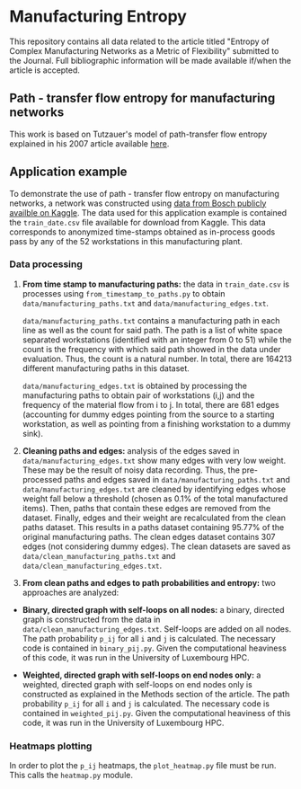 # Manufacturing Entropy

This repository contains all data related to the article titled "Entropy of Complex Manufacturing Networks as a Metric of Flexibility" submitted to the Journal. Full bibliographic information will be made available if/when the article is accepted.

## Path - transfer flow entropy for manufacturing networks

This work is based on Tutzauer's model of path-transfer flow entropy explained in his 2007 article available [here](https://www.sciencedirect.com/science/article/abs/pii/S0378873306000426).

## Application example

To demonstrate the use of path - transfer flow entropy on manufacturing networks, a network was constructed using [data from Bosch publicly availble on Kaggle](https://www.kaggle.com/c/bosch-production-line-performance). The data used for this application example is contained the `train_date.csv` file available for download from Kaggle. This data corresponds to anonymized time-stamps obtained as in-process goods pass by any of the 52 workstations in this manufacturing plant.

### Data processing

1. **From time stamp to manufacturing paths:** the data in `train_date.csv` is processes using `from_timestamp_to_paths.py` to obtain `data/manufacturing_paths.txt` and `data/manufacturing_edges.txt`.

   `data/manufacturing_paths.txt` contains a manufacturing path in each line as well as the count for said path. The path is a list of white space separated workstations (identified with an integer from 0 to 51) while the count is the frequency with which said path showed in the data under evaluation. Thus, the count is a natural number. In total, there are 164213 different manufacturing paths in this dataset.

   `data/manufacturing_edges.txt` is obtained by processing the manufacturing paths to obtain pair of workstations (i,j) and the frequency of the material flow from i to j. In total, there are 681 edges (accounting for dummy edges pointing from the source to a starting workstation, as well as pointing from a finishing workstation to a dummy sink).

2. **Cleaning paths and edges:** analysis of the edges saved in `data/manufacturing_edges.txt` show many edges with very low weight. These may be the result of noisy data recording. Thus, the pre-processed paths and edges saved in `data/manufacturing_paths.txt` and `data/manufacturing_edges.txt` are cleaned by identifying edges whose weight fall below a threshold (chosen as 0.1% of the total manufactured items). Then, paths that contain these edges are removed from the dataset. Finally, edges and their weight are recalculated from the clean paths dataset. This results in a paths dataset containing 95.77% of the original manufacturing paths. The clean edges dataset contains 307 edges (not considering dummy edges). The clean datasets are saved as `data/clean_manufacturing_paths.txt` and `data/clean_manufacturing_edges.txt`.

3. **From clean paths and edges to path probabilities and entropy:** two approaches are analyzed:

  * **Binary, directed graph with self-loops on all nodes:** a binary, directed graph is constructed from the data in `data/clean_manufacturing_edges.txt`. Self-loops are added on all nodes. The path probability `p_ij` for all `i` and `j` is calculated. The necessary code is contained in `binary_pij.py`. Given the computational heaviness of this code, it was run in the University of Luxembourg HPC.

  * **Weighted, directed graph with self-loops on end nodes only:** a weighted, directed graph with self-loops on end nodes only is constructed as explained in the Methods section of the article. The path probability `p_ij` for all `i` and `j` is calculated. The necessary code is contained in `weighted_pij.py`. Given the computational heaviness of this code, it was run in the University of Luxembourg HPC.

### Heatmaps plotting

In order to plot the `p_ij` heatmaps, the `plot_heatmap.py` file must be run. This calls the `heatmap.py` module.
